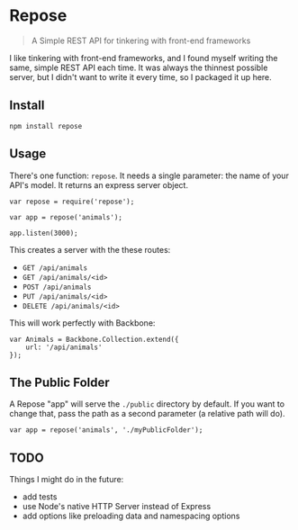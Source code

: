 # Repose

> A Simple REST API for tinkering with front-end frameworks

I like tinkering with front-end frameworks, and I found myself writing the same, simple REST API each time. It was always the thinnest possible server, but I didn't want to write it every time, so I packaged it up here.

## Install

    npm install repose

## Usage

There's one function: `repose`. It needs a single parameter: the name of your API's model. It returns an express server object.

    var repose = require('repose');

    var app = repose('animals');

    app.listen(3000);

This creates a server with the these routes:

- `GET /api/animals`
- `GET /api/animals/<id>`
- `POST /api/animals`
- `PUT /api/animals/<id>`
- `DELETE /api/animals/<id>`

This will work perfectly with Backbone:

    var Animals = Backbone.Collection.extend({
        url: '/api/animals'  
    });

## The Public Folder

A Repose "app" will serve the `./public` directory by default. If you want to change that, pass the path as a second parameter (a relative path will do).

    var app = repose('animals', './myPublicFolder');

## TODO

Things I might do in the future:

- add tests
- use Node's native HTTP Server instead of Express
- add options like preloading data and namespacing options
